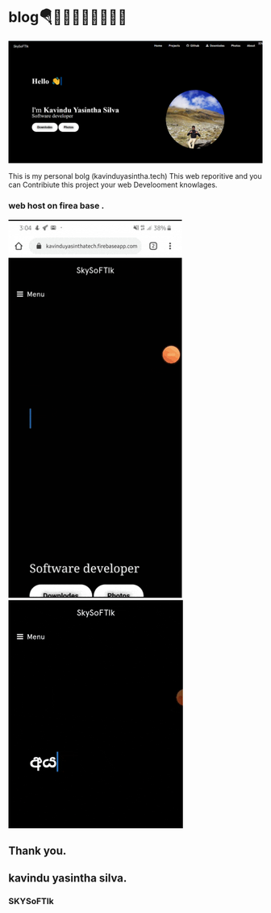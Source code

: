 # blog🪂👨🏾‍🎓👨🏽‍💻🤘🏻


![Image](https://github.com/kavindyasinthasilva/blog/blob/master/Gif/Screenshot%20(244).png)

This is my personal bolg (kavinduyasintha.tech)
This web reporitive  and you can Contribiute this project your web Develooment knowlages.

### web host on firea base .

![Image](https://github.com/kavindyasinthasilva/blog/blob/master/Gif/sky1.gif)
![Image](https://github.com/kavindyasinthasilva/blog/blob/master/Gif/sky2.gif)






## Thank you.
## kavindu yasintha silva.
### SKYSoFTlk

